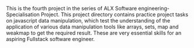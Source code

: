This is the fourth project in the series of ALX Software engineering-Specialisation Project. This project directory contains practice project tasks on javascript data manipulation, which test the understanding of the application of various data manipulation tools like arrays, sets, map and weakmap to get the required result. These are very essential skills for an aspiring Fullstack software engineer.
